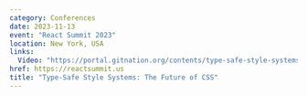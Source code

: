 ```yaml
---
category: Conferences
date: 2023-11-13
event: "React Summit 2023"
location: New York, USA
links:
  Video: "https://portal.gitnation.org/contents/type-safe-style-systems-the-future-of-css"
href: https://reactsummit.us
title: "Type-Safe Style Systems: The Future of CSS"
---
```

